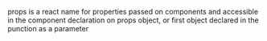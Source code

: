props is a react name for properties passed on components and accessible in the component declaration on props object, or first object declared in the punction as a parameter
